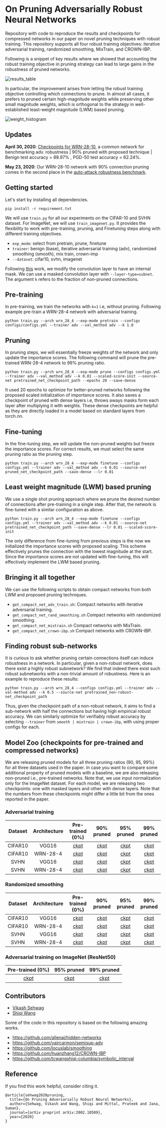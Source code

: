 # On Pruning Adversarially Robust Neural Networks

Repository with code to reproduce the results and checkpoints for compressed networks in our paper on novel pruning techniques with robust training. This repository supports all four robust training objectives: iterative adversarial training, randomized smoothing, MixTrain, and CROWN-IBP.

Following is a snippet of key results where we showed that accounting the robust training objective in pruning strategy can lead to large gains in the robustness of pruned networks. 

![results_table](/images/results_table.png)



In particular, the improvement arises from letting the robust training objective controlling which connections to prune. In almost all cases, it prefers to pruned certain high-magnitude weights while preserving other small magnitude weights, which is orthogonal to the strategy in well-established least-weight magnitude (LWM) based pruning. 

![weight_histogram](/images/weight_histogram.png)

## Updates
**April 30, 2020**: [Checkpoints for WRN-28-10](https://www.dropbox.com/sh/56yyfy16elwbnr8/AADmr7bXgFkrNdoHjKWwIFKqa?dl=0), a common network for benchmarking adv. robustness | 90% pruned with proposed technique | Benign test accuracy = 88.97% , PGD-50 test accuracy = 62.24%. 

**May 23, 2020**: Our WRN-28-10 network with 90% connection pruning comes in the second place in the [auto-attack robustness benchmark](https://github.com/fra31/auto-attack). 

## Getting started

Let's start by installing all dependencies. 

`pip install -r requirement.txt`



We will use `train.py` for all our experiments on the CIFAR-10 and SVHN dataset. For ImageNet, we will use `train_imagenet.py`. It provides the flexibility to work with pre-training, pruning, and Finetuning steps along with different training objectives.

- `exp_mode`: select from pretrain, prune, finetune
- `trainer`: benign (base), iterative adversarial training (adv), randomized smoothing (smooth), mix train, crown-imp 
- `--dataset`: cifar10, svhn, imagenet



Following [this](https://github.com/allenai/hidden-networks) work, we modify the convolution layer to have an internal mask. We can use a masked convolution layer with `--layer-type=subnet`. The argument `k` refers to the fraction of non-pruned connections.



## Pre-training

In pre-training, we train the networks with `k=1` i.e, without pruning. Following example pre-train a WRN-28-4 network with adversarial training.

`python train.py --arch wrn_28_4 --exp-mode pretrain --configs configs/configs.yml --trainer adv --val_method adv --k 1.0`



## Pruning

In pruning steps, we will essentially freeze weights of the network and only update the importance scores. The following command will prune the pre-trained WRN-28-4 network to 99% pruning ratio.  

`python train.py --arch wrn_28_4 --exp-mode prune --configs configs.yml --trainer adv --val_method adv --k 0.01 --scaled-score-init --source-net pretrained_net_checkpoint_path --epochs 20 --save-dense`

It used 20 epochs to optimize for better-pruned networks following the proposed scaled initialization of importance scores. It also saves a checkpoint of pruned with dense layers i.e, throws aways masks form each layer after multiplying it with weights. These dense checkpoints are helpful as they are directly loaded in a model based on standard layers from torch.nn. 



## Fine-tuning

In the fine-tuning step, we will update the non-pruned weights but freeze the importance scores. For correct results, we must select the same pruning ratio as the pruning step. 

`python train.py --arch wrn_28_4 --exp-mode finetune --configs configs.yml --trainer adv --val_method adv --k 0.01 --source-net pruned_net_checkpoint_path --save-dense --lr 0.01`



## Least weight magnitude (LWM) based pruning 

We use a single shot pruning approach where we prune the desired number of connections after pre-training in a single step. After that, the network is fine-tuned with a similar configuration as above. 

`python train.py --arch wrn_28_4 --exp-mode finetune --configs configs.yml --trainer adv --val_method adv --k 0.01 --source-net pretrained_net_checkpoint_path --save-dense --lr 0.01 --scaled-score-init`

The only difference from fine-tuning from previous steps is the now we initialized the importance scores with proposed scaling. This scheme effectively prunes the connection with the lowest magnitude at the start. Since the importance scores are not updated with fine-tuning, this will effectively implement the LWM based pruning. 



## Bringing it all together

We can use the following scripts to obtain compact networks from both LWM and proposed pruning techniques. 

- `get_compact_net_adv_train.sh`: Compact networks with iterative adversarial training. 
- `get_compact_net_rand_smoothing.sh` Compact networks with randomized smoothing.
- `get_compact_net_mixtrain.sh` Compact networks with MixTrain. 
- `get_compact_net_crown-ibp.sh` Compact networks with CROWN-IBP.





## Finding robust sub-networks

It is curious to ask whether pruning certain connections itself can induce robustness in a network. In particular, given a non-robust network, does there exist a highly robust subnetwork? We find that indeed there exist such robust subnetworks with a non-trivial amount of robustness. Here is an example to reproduce these results:

`python train.py --arch wrn_28_4 --configs configs.yml --trainer adv --val-method adv --k 0.5 --source-net pretrained_non-robust-net_checkpoint_path`

Thus, given the checkpoint path of a non-robust network, it aims to find a sub-network with half the connections but having high empirical robust accuracy. We can similarly optimize for verifiably robust accuracy by selecting `--trainer` from `smooth | mixtrain | crown-ibp`, with using proper configs for each. 



## Model Zoo (checkpoints for pre-trained and compressed networks)

We are releasing pruned models for all three pruning ratios (90, 95, 99%) for all three datasets used in the paper. In case you want to compare some additional property of pruned models with a baseline, we are also releasing non-pruned i.e., pre-trained networks. Note that, we use input normalization only for the ImageNet dataset. For each model, we are releasing two checkpoints: one with masked layers and other with dense layers. Note that the numbers from these checkpoints might differ a little bit from the ones reported in the paper.

### Adversarial training  

| Dataset | Architecture |                       Pre-trained (0%)                       |                          90% pruned                          |                          95% pruned                          |                          99% pruned                          |
| :-----: | :----------: | :----------------------------------------------------------: | :----------------------------------------------------------: | :----------------------------------------------------------: | :----------------------------------------------------------: |
| CIFAR10 |    VGG16     | [ckpt](https://www.dropbox.com/sh/1037dxc9m4m6wqs/AAD62kuJRuVaoRFOto_jxKJ2a?dl=0) | [ckpt](https://www.dropbox.com/sh/ugf2xokml5uf9s0/AAALs9dvG5fwejfBFU-RbL0ma?dl=0) | [ckpt](https://www.dropbox.com/sh/xehsrmls76k85y0/AAC-QARNd_b4hJYC5V9QwEJXa?dl=0) | [ckpt](https://www.dropbox.com/sh/8zgknaiv8o19o9k/AAAG2ZncZmhdj-Hz9uM46u-ka?dl=0) |
| CIFAR10 |   WRN-28-4   | [ckpt](https://www.dropbox.com/sh/zvqgjd5xx06lh3t/AACT5vYS3S6b33-0uRDjK2Awa?dl=0) | [ckpt](https://www.dropbox.com/sh/b9cyx9ewg5dt981/AADMA9vVVCXe68RwrSZtC9tia?dl=0) | [ckpt](https://www.dropbox.com/sh/cbt8xqq9na4tj1b/AADyPq6J34cUWHB8GvGf_ivDa?dl=0) | [ckpt](https://www.dropbox.com/sh/pjn8thd1fw2pujr/AABcCAH7BEdVrJs0v_gMQ0lTa?dl=0) |
|  SVHN   |    VGG16     | [ckpt](https://www.dropbox.com/sh/jmo7hj25po0r7tl/AAAw756-U1bifArFr_y1GeSCa?dl=0) | [ckpt](https://www.dropbox.com/sh/7pg0aaguyzndx61/AABqL_8-XFhilpywT9jMHCHqa?dl=0) | [ckpt](https://www.dropbox.com/sh/m3t33ku6aqecv4u/AACykFCWN1-QwbMftvk-a-8na?dl=0) | [ckpt](https://www.dropbox.com/sh/d8il3fpzxvx4uhq/AACZF5GVuV5yzc781Ge5kkD9a?dl=0) |
|  SVHN   |   WRN-28-4   | [ckpt](https://www.dropbox.com/sh/0o906gxijsk4ruh/AAAAj-mwEnv7uNgildkeMqC-a?dl=0) | [ckpt](https://www.dropbox.com/sh/9hyh3iwnrjwvgon/AAC2a6vZSrN3DvzVaPeBhQ6Ya?dl=0) | [ckpt](https://www.dropbox.com/sh/5hs67w8yh9crhyx/AAB8Q4u_EE9rDlYkTF-bT95Ta?dl=0) | [ckpt](https://www.dropbox.com/sh/l0c1houep3w61b6/AAB9CXmKnOpmLe_VKkwB4Ovaa?dl=0) |



### Randomized smoothing

| Dataset | Architecture |                       Pre-trained (0%)                       |                          90% pruned                          |                          95% pruned                          |                          99% pruned                          |
| :-----: | :----------: | :----------------------------------------------------------: | :----------------------------------------------------------: | :----------------------------------------------------------: | :----------------------------------------------------------: |
| CIFAR10 |    VGG16     | [ckpt](https://www.dropbox.com/sh/y5n7000qt7004fu/AAC7eRNUkGQvFfoepwn6tTpaa?dl=0) | [ckpt](https://www.dropbox.com/sh/0pwxek9vom9cywl/AACDZ_-lmhsNK9BG1BlzWpLea?dl=0) | [ckpt](https://www.dropbox.com/sh/pe8mfstkxl621hb/AAAohk6M7o-NwRXUsvk-hLfCa?dl=0) | [ckpt](https://www.dropbox.com/sh/iahysjrj1dekzpw/AAAjvfsE9Xu1P_q23lAF7uNoa?dl=0) |
| CIFAR10 |   WRN-28-4   | [ckpt](https://www.dropbox.com/sh/4xwjxiyal1o7qr3/AABnCDX5dNin_NeYxmlS9XpLa?dl=0) | [ckpt](https://www.dropbox.com/sh/6jj33youpc41o4o/AAAfjYboGCg9yZc-XYyL3ABza?dl=0) | [ckpt](https://www.dropbox.com/sh/3qqw15yyza5zi6a/AABDVyGvJcCEyWT6kPDOQ-spa?dl=0) | [ckpt](https://www.dropbox.com/sh/m1dvdgedovb19yp/AACxxW-6xArpiVV4cfY7cwAYa?dl=0) |
|  SVHN   |    VGG16     | [ckpt](https://www.dropbox.com/sh/9k82top60lvngqb/AABAX9wJUBqGmF8akhoWrRA6a?dl=0) | [ckpt](https://www.dropbox.com/sh/7siuxmb6l9d1qt1/AADnA4m4-1k27eZCBkGyU6ena?dl=0) | [ckpt](https://www.dropbox.com/sh/j0eh9jyqpqurvl3/AAAS4awDRQhiyEnNEPNqwlg2a?dl=0) | [ckpt](https://www.dropbox.com/sh/3rnl9uea4cb44vs/AACaTNrTsp5JybLoCAGzid-4a?dl=0) |
|  SVHN   |   WRN-28-4   | [ckpt](https://www.dropbox.com/sh/m5he7uskva23sfr/AADUlbsXAxuROXFo7Bt2U8R6a?dl=0) | [ckpt](https://www.dropbox.com/sh/hzymmaem17pcr68/AADeFeEZJ4X2fo6WCiqfA1tFa?dl=0) | [ckpt](https://www.dropbox.com/sh/b8kqbkcsmxlhdt9/AABFYwwUHxj3-cnCgL3f0pota?dl=0) | [ckpt](https://www.dropbox.com/sh/g2z07aucy9tw4z8/AABJ1inIcVX2UFdD3e75vjMNa?dl=0) |



### Adversarial training on ImageNet (ResNet50)

|                       Pre-trained (0%)                       |                          95% pruned                          |                          99% pruned                          |
| :----------------------------------------------------------: | :----------------------------------------------------------: | :----------------------------------------------------------: |
| [ckpt](https://www.dropbox.com/sh/z9m0mp6jkdp0ovi/AACtN93nnlp-u48WOgeuzb8Ra?dl=0) | [ckpt](https://www.dropbox.com/sh/w003d06uga1ylu4/AADBY9zbz9dgGYi2Ir2ZyINAa?dl=0) | [ckpt](https://www.dropbox.com/sh/i9i1i50een62zae/AAAq-HNkEsYS8dEmQY3sU4ERa?dl=0) |



## Contributors

* [Vikash Sehwag](https://vsehwag.github.io/)
* [Shiqi Wang](https://www.cs.columbia.edu/~tcwangshiqi/)



Some of the code in this repository is based on the following amazing works.

* https://github.com/allenai/hidden-networks
* https://github.com/yaircarmon/semisup-adv
* https://github.com/locuslab/smoothing
* https://github.com/huanzhang12/CROWN-IBP
* https://github.com/tcwangshiqi-columbia/symbolic_interval



## Reference

If you find this work helpful, consider citing it. 
```
@article{sehwag2020pruning,
  title={On Pruning Adversarially Robust Neural Networks},
  author={Sehwag, Vikash and Wang, Shiqi and Mittal, Prateek and Jana, Suman},
  journal={arXiv preprint arXiv:2002.10509},
  year={2020}
}
